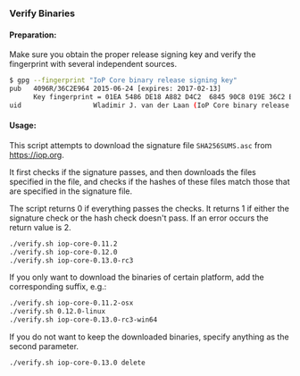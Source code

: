 ### Verify Binaries

#### Preparation:

Make sure you obtain the proper release signing key and verify the fingerprint with several independent sources.

```sh
$ gpg --fingerprint "IoP Core binary release signing key"
pub   4096R/36C2E964 2015-06-24 [expires: 2017-02-13]
      Key fingerprint = 01EA 5486 DE18 A882 D4C2  6845 90C8 019E 36C2 E964
uid                  Wladimir J. van der Laan (IoP Core binary release signing key) <laanwj@gmail.com>
```

#### Usage:

This script attempts to download the signature file `SHA256SUMS.asc` from https://iop.org.

It first checks if the signature passes, and then downloads the files specified in the file, and checks if the hashes of these files match those that are specified in the signature file.

The script returns 0 if everything passes the checks. It returns 1 if either the signature check or the hash check doesn't pass. If an error occurs the return value is 2.


```sh
./verify.sh iop-core-0.11.2
./verify.sh iop-core-0.12.0
./verify.sh iop-core-0.13.0-rc3
```

If you only want to download the binaries of certain platform, add the corresponding suffix, e.g.:

```sh
./verify.sh iop-core-0.11.2-osx
./verify.sh 0.12.0-linux
./verify.sh iop-core-0.13.0-rc3-win64
```

If you do not want to keep the downloaded binaries, specify anything as the second parameter.

```sh
./verify.sh iop-core-0.13.0 delete
```
